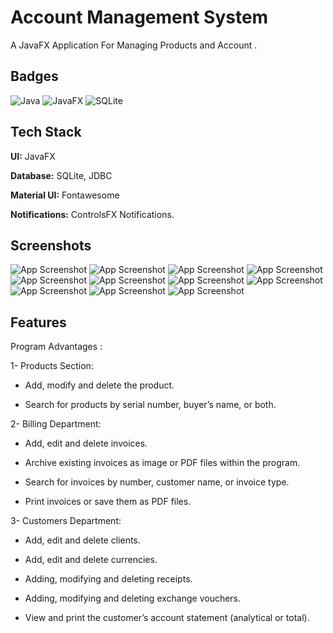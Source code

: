 # Account Management System
A JavaFX Application For Managing Products and Account .

## Badges

![Java](https://img.shields.io/badge/java-%23ED8B00.svg?style=for-the-badge&logo=openjdk&logoColor=white)
![JavaFX](https://img.shields.io/badge/javafx-%23FF0000.svg?style=for-the-badge&logo=javafx&logoColor=white)
![SQLite](https://img.shields.io/badge/sqlite-%2307405e.svg?style=for-the-badge&logo=sqlite&logoColor=white)

## Tech Stack

**UI:** JavaFX

**Database:** SQLite, JDBC

**Material UI:** Fontawesome

**Notifications:** ControlsFX Notifications.

## Screenshots

![App Screenshot](/imgs/1.png)
![App Screenshot](/imgs/2.png)
![App Screenshot](/imgs/3.png)
![App Screenshot](/imgs/4.png)
![App Screenshot](/imgs/5.png)
![App Screenshot](/imgs/6.png)
![App Screenshot](/imgs/7.png)
![App Screenshot](/imgs/8.png)
![App Screenshot](/imgs/9.png)
![App Screenshot](/imgs/10.png)
![App Screenshot](/imgs/11.png)


## Features

Program Advantages :

1- Products Section:

- Add, modify and delete the product.

- Search for products by serial number, buyer’s name, or both.

2- Billing Department:

- Add, edit and delete invoices.

- Archive existing invoices as image or PDF files within the program.

- Search for invoices by number, customer name, or invoice type.

- Print invoices or save them as PDF files.

3- Customers Department:

- Add, edit and delete clients.

- Add, edit and delete currencies.

- Adding, modifying and deleting receipts.

- Adding, modifying and deleting exchange vouchers.

- View and print the customer’s account statement (analytical or total).